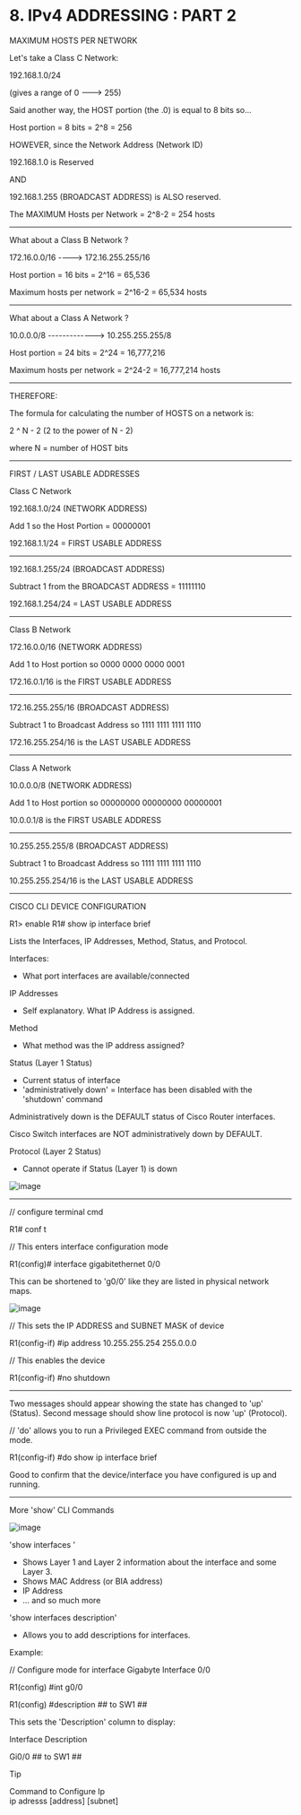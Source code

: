 # 8. IPv4 ADDRESSING : PART 2

MAXIMUM HOSTS PER NETWORK

Let's take a Class C Network:

192.168.1.0/24

(gives a range of 0 ---> 255)

Said another way, the HOST portion (the .0) is equal to 8 bits so...

Host portion = 8 bits = 2^8 = 256

HOWEVER, since the Network Address (Network ID)

192.168.1.0 is Reserved

AND

192.168.1.255 (BROADCAST ADDRESS) is ALSO reserved.

The MAXIMUM Hosts per Network = 2^8-2 = 254 hosts

---

What about a Class B Network ?

172.16.0.0/16 ----> 172.16.255.255/16

Host portion = 16 bits = 2^16 = 65,536

Maximum hosts per network = 2^16-2 = 65,534 hosts

---

What about a Class A Network ?

10.0.0.0/8 -------------> 10.255.255.255/8

Host portion = 24 bits = 2^24 = 16,777,216

Maximum hosts per network = 2^24-2 = 16,777,214 hosts

---

THEREFORE:

The formula for calculating the number of HOSTS on a network is:

2 ^ N - 2 (2 to the power of N - 2)

where N = number of HOST bits

---

FIRST / LAST USABLE ADDRESSES

Class C Network

192.168.1.0/24 (NETWORK ADDRESS)

Add 1 so the Host Portion = 00000001

192.168.1.1/24 = FIRST USABLE ADDRESS

---

192.168.1.255/24 (BROADCAST ADDRESS)

Subtract 1 from the BROADCAST ADDRESS = 11111110

192.168.1.254/24 = LAST USABLE ADDRESS

---

Class B Network

172.16.0.0/16 (NETWORK ADDRESS)

Add 1 to Host portion so 0000 0000 0000 0001

172.16.0.1/16 is the FIRST USABLE ADDRESS

---

172.16.255.255/16 (BROADCAST ADDRESS)

Subtract 1 to Broadcast Address so 1111 1111 1111 1110

172.16.255.254/16 is the LAST USABLE ADDRESS

---

Class A Network

10.0.0.0/8 (NETWORK ADDRESS)

Add 1 to Host portion so 00000000 00000000 00000001

10.0.0.1/8 is the FIRST USABLE ADDRESS

---

10.255.255.255/8 (BROADCAST ADDRESS)

Subtract 1 to Broadcast Address so 1111 1111 1111 1110

10.255.255.254/16 is the LAST USABLE ADDRESS

---

CISCO CLI DEVICE CONFIGURATION

R1> enable
R1# show ip interface brief

Lists the Interfaces, IP Addresses, Method, Status, and Protocol.

Interfaces:

- What port interfaces are available/connected

IP Addresses

- Self explanatory. What IP Address is assigned.

Method

- What method was the IP address assigned?

Status (Layer 1 Status)

- Current status of interface
- 'administratively down' = Interface has been disabled with the 'shutdown' command

Administratively down is the DEFAULT status of Cisco Router interfaces.

Cisco Switch interfaces are NOT administratively down by DEFAULT.

Protocol (Layer 2 Status)

- Cannot operate if Status (Layer 1) is down
  
![image](https://github.com/psaumur/CCNA/assets/106411237/fa113ff0-a8ee-410b-ab3e-64684654cac6)


---

// configure terminal cmd

R1# conf t

// This enters interface configuration mode

R1(config)# interface gigabitethernet 0/0

This can be shortened to 'g0/0' like they are listed in physical network maps.

![image](https://github.com/psaumur/CCNA/assets/106411237/df83bf09-c391-45b7-b1b4-41db061b84f4)


// This sets the IP ADDRESS and SUBNET MASK of device

R1(config-if) #ip address 10.255.255.254 255.0.0.0

// This enables the device

R1(config-if) #no shutdown

---

Two messages should appear showing the state has changed to 'up' (Status). Second message should show line protocol is now 'up' (Protocol).

// 'do' allows you to run a Privileged EXEC command from outside the mode.

R1(config-if) #do show ip interface brief

Good to confirm that the device/interface you have configured is up and running.

---

More 'show' CLI Commands

![image](https://github.com/psaumur/CCNA/assets/106411237/bdc1152e-1946-4ddb-ae72-1e23b9c9defa)


'show interfaces <interface name>'

- Shows Layer 1 and Layer 2 information about the interface and some Layer 3.
- Shows MAC Address (or BIA address)
- IP Address
- ... and so much more

'show interfaces description'

- Allows you to add descriptions for interfaces.

Example:

// Configure mode for interface Gigabyte Interface 0/0

R1(config) #int g0/0

R1(config) #description ## to SW1 ##

This sets the 'Description' column to display:

Interface 				Description

Gi0/0                   ## to SW1 ##

> [!TIP]
> Command to Configure Ip <br>
> ip adresss [address] [subnet]
